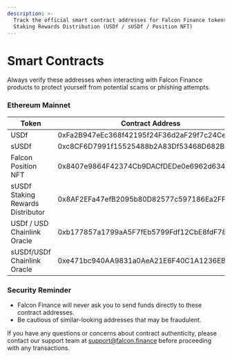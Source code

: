 ```yaml
---
description: >-
  Track the official smart contract addresses for Falcon Finance tokens &
  Staking Rewards Distribution (USDf / sUSDf / Position NFT)
---
```


# Smart Contracts

Always verify these addresses when interacting with Falcon Finance products to protect yourself from potential scams or phishing attempts.

### Ethereum Mainnet

<table><thead><tr><th width="212">Token</th><th>Contract Address</th></tr></thead><tbody><tr><td>USDf</td><td>0xFa2B947eEc368f42195f24F36d2aF29f7c24CeC2</td></tr><tr><td>sUSDf</td><td>0xc8CF6D7991f15525488b2A83Df53468D682Ba4B0</td></tr><tr><td>Falcon Position NFT</td><td>0x8407e9864F42374Cb9DACfDEDe0e6962d634edCB</td></tr><tr><td>sUSDf Staking Rewards Distributor </td><td>0x8AF2EFa47efB2095b80D82577c597186Ea2FFFea</td></tr><tr><td>USDf / USD Chainlink Oracle</td><td>0xb177857a1799aA5F7fEb5799Fdf12CbE8fdF78B1</td></tr><tr><td>sUSDf/USDf Chainlink Oracle</td><td>0xe471bc940AA9831a0AeA21E6F40C1A1236EB4BB3</td></tr></tbody></table>

### Security Reminder

* Falcon Finance will never ask you to send funds directly to these contract addresses.
* Be cautious of similar-looking addresses that may be fraudulent.&#x20;



If you have any questions or concerns about contract authenticity, please contact our support team at [support@falcon.finance](mailto:support@falcon.finance) before proceeding with any transactions.
